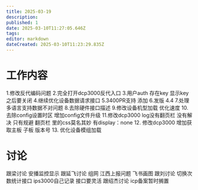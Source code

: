 ```yaml
---
title: 2025-03-19
description: 
published: 1
date: 2025-03-10T11:27:05.646Z
tags: 
editor: markdown
dateCreated: 2025-03-10T11:23:29.835Z
---
```


# 工作内容
1.修改反代编码问题
2.完全打开dcp3000反代入口
3.用户auth 存在key 显示key 之后要关闭
4.继续优化设备数据请求接口
5.3400PR支持 添加
6.发版 4.4
7.处理多语言支持数据不对问题
8.去除硬件接口描述
9.修改设备机型加载 优化速度
10.去除config设置时区 增加config文件升级
11.修改dcp3000 log没有翻页栏 没有解决 只有规避 翻页栏 里的css莫名其妙 有display：none
12. 修改dcp3000 增加获取主板 子板 版本号
13. 优化设备模组加载

# 讨论
跟梁讨论 安播监控显示
跟延飞讨论 组网 江西上报问题 飞书画图
跟刘讨论 切换次数统计接口 ips3000自己记录 接口要灵活
跟绍杰讨论 icp备案暂时搁置

